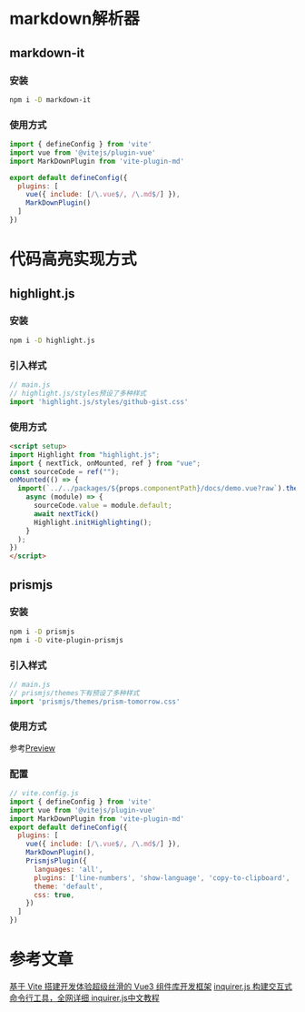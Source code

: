 # markdown解析器

## markdown-it

### 安装
```bash
npm i -D markdown-it
```

### 使用方式
```js
import { defineConfig } from 'vite'
import vue from '@vitejs/plugin-vue'
import MarkDownPlugin from 'vite-plugin-md'

export default defineConfig({
  plugins: [
    vue({ include: [/\.vue$/, /\.md$/] }),
    MarkDownPlugin()
  ]
})
```


# 代码高亮实现方式

## highlight.js

### 安装
```bash
npm i -D highlight.js
```

### 引入样式
```js
// main.js
// highlight.js/styles预设了多种样式
import 'highlight.js/styles/github-gist.css'
```

### 使用方式
```html
<script setup>
import Highlight from "highlight.js";
import { nextTick, onMounted, ref } from "vue";
const sourceCode = ref("");
onMounted(() => {
  import(`../../packages/${props.componentPath}/docs/demo.vue?raw`).then(
    async (module) => {
      sourceCode.value = module.default;
      await nextTick()
      Highlight.initHighlighting();
    }
  );
})
</script>
```


## prismjs

### 安装
```bash
npm i -D prismjs
npm i -D vite-plugin-prismjs
```

### 引入样式
```js
// main.js
// prismjs/themes下有预设了多种样式
import 'prismjs/themes/prism-tomorrow.css'
```
### 使用方式
参考[Preview](src/components/Preview.vue)

### 配置
```js
// vite.config.js
import { defineConfig } from 'vite'
import vue from '@vitejs/plugin-vue'
import MarkDownPlugin from 'vite-plugin-md'
export default defineConfig({
  plugins: [
    vue({ include: [/\.vue$/, /\.md$/] }),
    MarkDownPlugin(),
    PrismjsPlugin({
      languages: 'all',
      plugins: ['line-numbers', 'show-language', 'copy-to-clipboard', 'inline-color', 'previewers'],
      theme: 'default',
      css: true,
    })
  ]
})
```


# 参考文章

[基于 Vite 搭建开发体验超级丝滑的 Vue3 组件库开发框架](https://juejin.cn/post/7040655239849967652)
[inquirer.js 构建交互式命令行工具，全网详细 inquirer.js中文教程](https://cloud.tencent.com/developer/article/2431867)